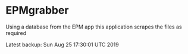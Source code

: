 # EPMgrabber
Using a database from the EPM app this application scrapes the files as required


Latest backup: Sun Aug 25 17:30:01 UTC 2019
